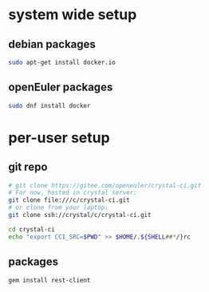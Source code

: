 # system wide setup

## debian packages

```bash
sudo apt-get install docker.io
```

## openEuler packages

```bash
sudo dnf install docker
```

# per-user setup

## git repo

```bash
# git clone https://gitee.com/openeuler/crystal-ci.git
# For now, hosted in crystal server:
git clone file:///c/crystal-ci.git
# or clone from your laptop:
git clone ssh://crystal/c/crystal-ci.git

cd crystal-ci
echo "export CCI_SRC=$PWD" >> $HOME/.${SHELL##*/}rc
```

## packages

```bash
gem install rest-client
```

